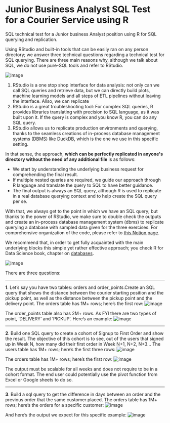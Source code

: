 # Junior Business Analyst SQL Test for a Courier Service using R #
SQL technical test for a Junior business Analyst position using R for SQL querying and replication.

Using RStudio and built-in tools that can be easily ran on any person directory; we answer three technical questions regarding a technical test for SQL querying. There are three main reasons why, although we talk about SQL, we do not use pure-SQL tools and refer to RStudio.

![image](https://github.com/ATB1999/ATB_JBA_SQLTEST/assets/112544311/5a2e1194-4214-4e28-9909-3168b31c0ca7)

1. RStudio is a one stop shop interface for data analysis: not only can we call SQL queries and retrieve data, but we can directly build plots, machine learning models and all steps of ETL pipelines without leaving the interface. Allso, we can replicate
2. RStudio is a great troubleshooting tool: For complex SQL queries, R provides libraries translating with precision to SQL language, as it was built upon it. If the query is complex and you know R, you can do any SQL query.
3. RStudio allows us to replicate production environments and querying, thanks to the seamless creations of in-process database management systems (DBMS) like DuckDB, which is the one we use in this specific setting.

In that sense, the approach, **which can be perfectly replicated in anyone's directory without the need of any additional file** is as follows:

- We start by understanding the underlying business request for comprehending the final result.
- If multiple nested queries are required, we guide our approach through R language and translate the query to SQL to have better guidance.
- The final output is always an SQL query, although R is used to replicate in a real database querying context and to help create the SQL query per se.

With that, we always get to the point in which we have an SQL query; but thanks to the power of RStudio, we make sure to double check the outputs and create an in-process database management system (dbms) to replicate querying a database with sampled data given for the three exercises. For comprehensive organization of the code, please refer to [this Notion page](https://delirious-avocado-2be.notion.site/Junior-Business-Analyst-SQL-Test-using-R-405c29f2bed94060a8271452090d020c).

We recommend that, in order to get fully acquainted with the main underlying blocks this simple yet rather effective approach; you check R for Data Science book, chapter on [databases](https://www.oreilly.com/library/view/r-for-data/9781492097396/ch21.html#databases-prerequisites).

![image](https://github.com/ATB1999/SQL_R_JuniorBusinessAnalyst_Test/assets/112544311/ff96f878-9fb2-4536-8ef0-bbedb6abbc98)

There are three questions:

-------------------------------------------------------------------------------------------------------------------------------------------------------------------
**1**. Let’s say you have two tables: orders and order_points.Create an SQL query that shows the distance between the courier starting position and the pickup point, as well as the distance between the pickup point and the delivery point. The orders table has 1M+ rows; here’s the first row:
![image](https://github.com/ATB1999/ATB_JBA_SQLTEST/assets/112544311/13cffc86-58e1-41fa-b3ea-800860ca6405)

The order_points table also has 2M+ rows. As FYI there are two types of point, ‘DELIVERY’ and ‘PICKUP’. Here’s an example:
![image](https://github.com/ATB1999/ATB_JBA_SQLTEST/assets/112544311/9fc5c472-c5b0-4e7e-8dde-fe70dec99143)

-------------------------------------------------------------------------------------------------------------------------------------------------------------------

**2**. Build one SQL query to create a cohort of Signup to First Order and show the result. The objective of this cohort is to see, out of the users that signed up in Week N, how many did their first order in Week N+1, N+2, N+3... The users table has 1M+ rows; here’s the first three rows:
![image](https://github.com/ATB1999/ATB_JBA_SQLTEST/assets/112544311/3af6b8dc-8d24-429f-8b0f-6854b0f05a19)

The orders table has 1M+ rows; here’s the first row:
![image](https://github.com/ATB1999/ATB_JBA_SQLTEST/assets/112544311/852db235-1177-45fa-afa7-f92f7038ebc0)

The output must be scalable for all weeks and does not require to be in a cohort format. The end user could potentially use the pivot function from Excel or Google
sheets to do so.

-------------------------------------------------------------------------------------------------------------------------------------------------------------------

**3**. Build a sql query to get the difference in days between an order and the previous order that the same customer placed. The orders table has 1M+ rows; here’s the orders for a specific customer:
![image](https://github.com/ATB1999/ATB_JBA_SQLTEST/assets/112544311/70b8a083-71b5-4fe4-b9cd-a35e126270f9)

And here’s the output we expect for this specific example:
![image](https://github.com/ATB1999/ATB_JBA_SQLTEST/assets/112544311/ed28ccba-b648-43cd-b2fa-ab8209c02b91)
